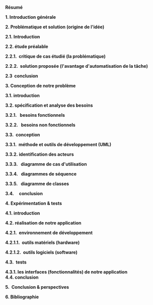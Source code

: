 **Résumé**

**1. Introduction générale**

**2. Problématique et solution (origine de l'idée)**

**2.1. Introduction**

**2.2. étude préalable**

**2.2.1.  critique de cas étudié (la problématique)**

**2.2.2.  solution proposée (l'avantage d'automatisation de la tâche)**

**2.3  conclusion**

**3. Conception de notre problème**

**3.1. introduction**

**3.2. spécification et analyse des besoins**

**3.2.1.   besoins fonctionnels**

**3.2.2.   besoins non fonctionnels**

**3.3.  conception**

**3.3.1.  méthode et outils de développement (UML)**

**3.3.2. identification des acteurs**

**3.3.3.   diagramme de cas d'utilisation**

**3.3.4.   diagrammes de séquence** 

**3.3.5.   diagramme de classes**

**3.4.     conclusion**

**4. Expérimentation & tests** 

**4.1. introduction**

**4.2. réalisation de notre application**

**4.2.1.  environnement de développement**

**4.2.1.1.  outils matériels (hardware)**

**4.2.1.2.  outils logiciels (software)**

**4.3.  tests**

**4.3.1. les interfaces (fonctionnalités) de notre application  
4.4. conclusion**

**5.  Conclusion & perspectives**

**6. Bibliographie**